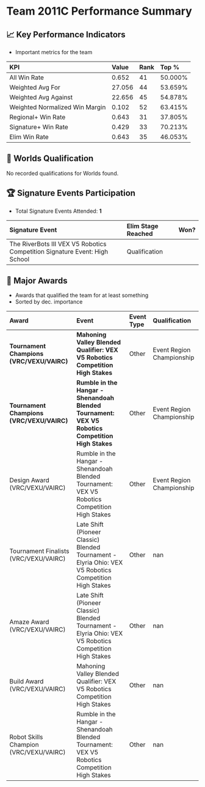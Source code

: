 # Team 2011C Performance Summary

## 📈 Key Performance Indicators
- Important metrics for the team

| KPI | Value | Rank | Top % |
|:---|:-----|:----|:-----|
| All Win Rate | 0.652 | 41 | 50.000% |
| Weighted Avg For | 27.056 | 44 | 53.659% |
| Weighted Avg Against | 22.656 | 45 | 54.878% |
| Weighted Normalized Win Margin | 0.102 | 52 | 63.415% |
| Regional+ Win Rate | 0.643 | 31 | 37.805% |
| Signature+ Win Rate | 0.429 | 33 | 70.213% |
| Elim Win Rate | 0.643 | 35 | 46.053% |


## 🎯 Worlds Qualification
No recorded qualifications for Worlds found.

## 🏆 Signature Events Participation
- Total Signature Events Attended: **1**

| Signature Event | Elim Stage Reached | Won? |
|:----------------|:-------------------|:----|
| The RiverBots III VEX V5 Robotics Competition Signature Event: High School | Qualification |  |


## 🥇 Major Awards
- Awards that qualified the team for at least something
- Sorted by dec. importance

| Award | Event | Event Type | Qualification |
|:------|:------|:-----------|:--------------|
| **Tournament Champions (VRC/VEXU/VAIRC)** | **Mahoning Valley Blended Qualifier: VEX V5 Robotics Competition High Stakes** | Other | Event Region Championship |
| **Tournament Champions (VRC/VEXU/VAIRC)** | **Rumble in the Hangar - Shenandoah Blended Tournament: VEX V5 Robotics Competition High Stakes** | Other | Event Region Championship |
| Design Award (VRC/VEXU/VAIRC) | Rumble in the Hangar - Shenandoah Blended Tournament: VEX V5 Robotics Competition High Stakes | Other | Event Region Championship |
| Tournament Finalists (VRC/VEXU/VAIRC) | Late Shift (Pioneer Classic) Blended Tournament - Elyria Ohio: VEX V5 Robotics Competition High Stakes | Other | nan |
| Amaze Award (VRC/VEXU/VAIRC) | Late Shift (Pioneer Classic) Blended Tournament - Elyria Ohio: VEX V5 Robotics Competition High Stakes | Other | nan |
| Build Award (VRC/VEXU/VAIRC) | Mahoning Valley Blended Qualifier: VEX V5 Robotics Competition High Stakes | Other | nan |
| Robot Skills Champion (VRC/VEXU/VAIRC) | Rumble in the Hangar - Shenandoah Blended Tournament: VEX V5 Robotics Competition High Stakes | Other | nan |

